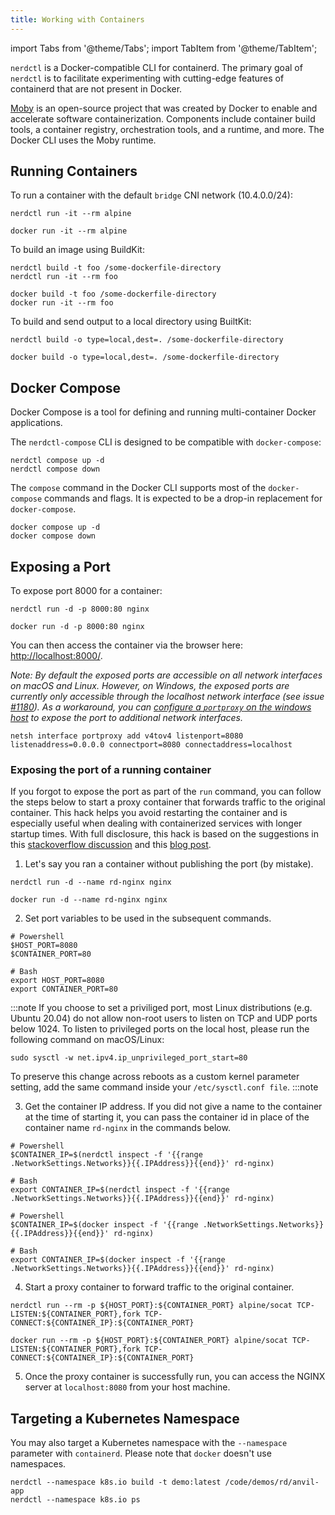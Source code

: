 ```yaml
---
title: Working with Containers
---
```


import Tabs from '@theme/Tabs';
import TabItem from '@theme/TabItem';

<head>
  <link rel="canonical" href="https://docs.rancherdesktop.io/tutorials/working-with-containers"/>
</head>

`nerdctl` is a Docker-compatible CLI for containerd. The primary goal of `nerdctl` is to facilitate experimenting with cutting-edge features of containerd that are not present in Docker.

[Moby](https://github.com/moby/moby) is an open-source project that was created by Docker to enable and accelerate software containerization. Components include container build tools, a container registry, orchestration tools, and a runtime, and more. The Docker CLI uses the Moby runtime. 

## Running Containers

To run a container with the default `bridge` CNI network (10.4.0.0/24):

<Tabs groupId="container-runtime">
  <TabItem value="nerdctl" default>

```
nerdctl run -it --rm alpine
```

  </TabItem>
  <TabItem value="docker" default>

```
docker run -it --rm alpine
```
  </TabItem>
</Tabs>

To build an image using BuildKit:

<Tabs groupId="container-runtime">
  <TabItem value="nerdctl" default>

```
nerdctl build -t foo /some-dockerfile-directory
nerdctl run -it --rm foo
```

  </TabItem>
  <TabItem value="docker" default>

  ```
docker build -t foo /some-dockerfile-directory
docker run -it --rm foo
```
  </TabItem>
</Tabs>

To build and send output to a local directory using BuiltKit:

<Tabs groupId="container-runtime">
  <TabItem value="nerdctl" default>

```
nerdctl build -o type=local,dest=. /some-dockerfile-directory
```
  </TabItem>
  <TabItem value="docker" default>

```
docker build -o type=local,dest=. /some-dockerfile-directory
```
  </TabItem>
</Tabs>

## Docker Compose

Docker Compose is a tool for defining and running multi-container Docker applications. 

<Tabs groupId="container-runtime">
  <TabItem value="nerdctl" default>

The `nerdctl-compose` CLI is designed to be compatible with `docker-compose`:
```
nerdctl compose up -d
nerdctl compose down
```
  </TabItem>
  <TabItem value="docker">

The `compose` command in the Docker CLI supports most of the `docker-compose` commands and flags. It is expected to be a drop-in replacement for `docker-compose`.
```
docker compose up -d
docker compose down
```
  </TabItem>
</Tabs>

## Exposing a Port

To expose port 8000 for a container:

<Tabs groupId="container-runtime">
  <TabItem value="nerdctl" default>

```
nerdctl run -d -p 8000:80 nginx
```
  </TabItem>
  <TabItem value="docker" default>

```
docker run -d -p 8000:80 nginx
```
  </TabItem>
</Tabs>

You can then access the container via the browser here: [http://localhost:8000/](http://localhost:8000/).

*Note: By default the exposed ports are accessible on all network interfaces on macOS and Linux. However, on Windows, the exposed ports are currently only accessible through the localhost network interface (see issue [#1180](https://github.com/rancher-sandbox/rancher-desktop/issues/1180)).  As a workaround, you can [configure a `portproxy` on the windows host](https://github.com/rancher-sandbox/rancher-desktop/issues/1180#issuecomment-1005514200) to expose the port to additional network interfaces.*

```
netsh interface portproxy add v4tov4 listenport=8080 listenaddress=0.0.0.0 connectport=8080 connectaddress=localhost
```
### Exposing the port of a running container

If you forgot to expose the port as part of the `run` command, you can follow the steps below to start a proxy container that forwards traffic to the original container. This hack helps you avoid restarting the container and is especially useful when dealing with containerized services with longer startup times. With full disclosure, this hack is based on the suggestions in this [stackoverflow discussion](https://stackoverflow.com/questions/19897743/exposing-a-port-on-a-live-docker-container) and this [blog post](https://iximiuz.com/en/posts/docker-publish-port-of-running-container/).

1. Let's say you ran a container without publishing the port (by mistake).

<Tabs groupId="container-runtime">
  <TabItem value="nerdctl" default>

```
nerdctl run -d --name rd-nginx nginx
```
  </TabItem>
  <TabItem value="docker" default>

```
docker run -d --name rd-nginx nginx
```
  </TabItem>
</Tabs>

2. Set port variables to be used in the subsequent commands.

```
# Powershell
$HOST_PORT=8080
$CONTAINER_PORT=80

# Bash
export HOST_PORT=8080
export CONTAINER_PORT=80
```

:::note
If you choose to set a priviliged port, most Linux distributions (e.g. Ubuntu 20.04) do not allow non-root users to listen on TCP and UDP ports below 1024. To listen to privileged ports on the local host, please run the following command on macOS/Linux:

```
sudo sysctl -w net.ipv4.ip_unprivileged_port_start=80
```

To preserve this change across reboots as a custom kernel parameter setting, add the same command inside your `/etc/sysctl.conf file`.
:::note

3. Get the container IP address. If you did not give a name to the container at the time of starting it, you can pass the container id in place of the container name `rd-nginx` in the commands below.

<Tabs groupId="container-runtime">
  <TabItem value="nerdctl" default>

```
# Powershell
$CONTAINER_IP=$(nerdctl inspect -f '{{range .NetworkSettings.Networks}}{{.IPAddress}}{{end}}' rd-nginx)

# Bash
export CONTAINER_IP=$(nerdctl inspect -f '{{range .NetworkSettings.Networks}}{{.IPAddress}}{{end}}' rd-nginx)
```
  </TabItem>
  <TabItem value="docker" default>

```
# Powershell
$CONTAINER_IP=$(docker inspect -f '{{range .NetworkSettings.Networks}}{{.IPAddress}}{{end}}' rd-nginx)

# Bash
export CONTAINER_IP=$(docker inspect -f '{{range .NetworkSettings.Networks}}{{.IPAddress}}{{end}}' rd-nginx)
```
  </TabItem>
</Tabs>

4. Start a proxy container to forward traffic to the original container.

<Tabs groupId="container-runtime">
  <TabItem value="nerdctl" default>

```
nerdctl run --rm -p ${HOST_PORT}:${CONTAINER_PORT} alpine/socat TCP-LISTEN:${CONTAINER_PORT},fork TCP-CONNECT:${CONTAINER_IP}:${CONTAINER_PORT}
```
  </TabItem>
  <TabItem value="docker" default>

```
docker run --rm -p ${HOST_PORT}:${CONTAINER_PORT} alpine/socat TCP-LISTEN:${CONTAINER_PORT},fork TCP-CONNECT:${CONTAINER_IP}:${CONTAINER_PORT}
```
  </TabItem>
</Tabs>

5. Once the proxy container is successfully run, you can access the NGINX server at `localhost:8080` from your host machine.

## Targeting a Kubernetes Namespace

You may also target a Kubernetes namespace with the `--namespace` parameter with `containerd`. Please note that `docker` doesn't use namespaces.

<Tabs groupId="container-runtime">
  <TabItem value="nerdctl" default>

```
nerdctl --namespace k8s.io build -t demo:latest /code/demos/rd/anvil-app
nerdctl --namespace k8s.io ps
```

  </TabItem>
</Tabs>
